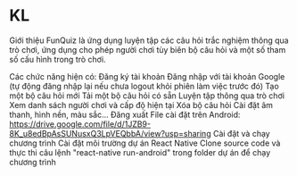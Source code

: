 # KL
Giới thiệu
FunQuiz là ứng dụng luyện tập các câu hỏi trắc nghiệm thông qua trò chơi, ứng dụng cho phép người chơi tùy biên bộ câu hỏi và một số tham số cấu hình trong trò chơi.

Các chức năng hiện có:
Đăng ký tài khoản
Đăng nhập với tài khoản Google (tự động đăng nhập lại nếu chưa logout khỏi phiên làm việc trước đó)
Tạo một bộ câu hỏi mới
Tải một bộ câu hỏi có sẵn
Luyện tập thông qua trò chơi
Xem danh sách người chơi và cấp độ hiện tại
Xóa bộ câu hỏi
Cài đặt âm thanh, hình nền, màu sắc...
Đăng xuất
File cài đặt trên Android: https://drive.google.com/file/d/1JZB9-8K_u8edBpAsSUNusxQ3LpVEQbbA/view?usp=sharing
Cài đặt và chạy chương trình
Cài đặt môi trường dự án React Native
Clone source code và thực thi câu lệnh "react-native run-android" trong folder dự án để chạy chương trình
